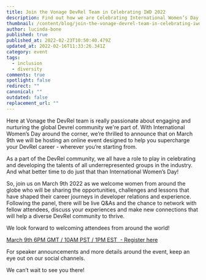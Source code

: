 ```yaml
---
title: Join the Vonage DevRel Team in Celebrating IWD 2022
description: Find out how we are Celebrating International Women’s Day in March
thumbnail: /content/blog/join-the-vonage-devrel-team-in-celebrating-iwd-2022/iwd.jpg
author: lucinda-bone
published: true
published_at: 2022-02-23T10:50:40.479Z
updated_at: 2022-02-16T11:33:26.341Z
category: event
tags:
  - inclusion
  - diversity
comments: true
spotlight: false
redirect: ""
canonical: ""
outdated: false
replacement_url: ""
---
```

Here at Vonage the DevRel team is really passionate about engaging and nurturing the global Devrel community we're part of. With International Women’s Day around the corner, we’re thrilled to announce that on March 9th we will be hosting an online event designed to help you supercharge your DevRel career - wherever you’re starting from.

As a part of the DevRel community, we all have a role to play in celebrating and developing the talents of all underrepresented groups in the industry. And what better time to do just that than International Women’s Day!

So, join us on March 9th 2022 as we welcome women from around the globe who will be sharing the opportunities, challenges and lessons that have shaped their career journeys in developer relations and experience. Following the panel, there will be live Q&As and the chance to network with fellow attendees, discuss your experiences and make new connections that will help a diverse DevRel community to thrive. 

We look forward to welcoming attendees from around the world! 

[March 9th 6PM GMT / 10AM PST / 1PM EST  - Register here](https://vonage.dev/iwd22-na-blog)

For speaker announcements and more details around the event, keep an eye out on our social channels.

We can’t wait to see you there!